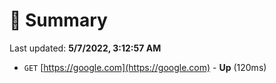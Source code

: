 # 📖 Summary
Last updated: **5/7/2022, 3:12:57 AM**

- `GET` [https://google.com](https://google.com) - **Up** (120ms)
